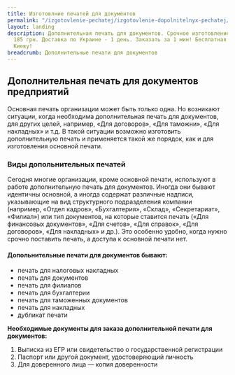 ```yaml
---
title: Изготовлние печатей для документов
permalink: "/izgotovlenie-pechatej/izgotovlenie-dopolnitelnyx-pechatej/"
layout: landing
description: Дополнительная печать для документов. Срочное изготовление печати от
  185 грн. Доставка по Украине - 1 день. Заказать за 1 мин! Бесплатная доставка по
  Киеву!
breadcrumb: Дополнительные печати для документов
---
```


## Дополнительная печать для документов предприятий ##
Основная печать организации может быть только одна. Но возникают ситуации, когда необходима дополнительная печать для документов, для других целей, например, «Для договоров», «Для таможни», «Для накладных» и т.д. В такой ситуации возможно изготовить дополнительную печать и применяется такой же порядок, как и для изготовления основной печати.

### Виды допольнительных печатей ###
Сегодня многие организации, кроме основной печати, используют в работе дополнительную печать для документов. Иногда они бывают идентичны основной, а иногда содержат различные надписи, указывающие на вид структурного подразделения компании (например, «Отдел кадров», «Бухгалтерия», «Склад», «Секретариат», «Филиал») или тип документов, на которые ставится печать («Для финансовых документов», «Для счетов», «Для справок», «Для договоров», «Для накладных» и др.). Это особенно удобно, когда нужно срочно поставить печать, а доступа к основной печати нет.

#### Допольнительные печати для документов бывают: ####
- печать для налоговых накладных
- печать для документов
- печать для филиалов
- печать для бухгалтерии
- печать для таможенных документов
- печать для накладных
- дубликат печати

**Необходимые документы для заказа дополнительной печати для документов:**
1. Выписка из ЕГР или свидетельство о государственной регистрации
2. Паспорт или другой документ, удостоверяющий личность
3. Для доверенного лица — копия доверенности

